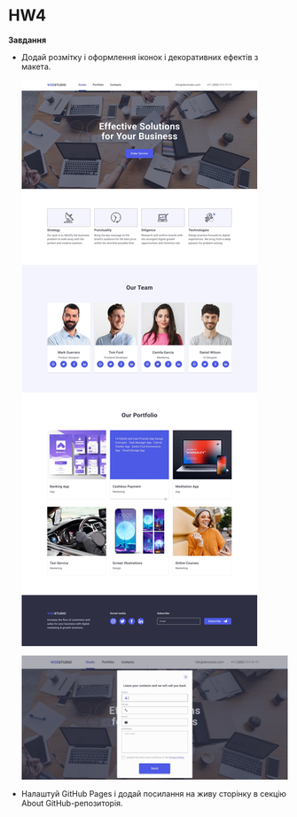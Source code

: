 # HW4

**Завдання**

- Додай розмітку і оформлення іконок і декоративних ефектів з макета.

  ![Alt text](./images/design.jpg)

  ![Alt text](./images/modal-design.jpg)

- Налаштуй GitHub Pages і додай посилання на живу сторінку в секцію About
  GitHub-репозиторія.
